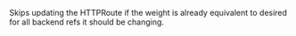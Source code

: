 Skips updating the HTTPRoute if the weight is already equivalent to desired for all backend refs it should be changing.
